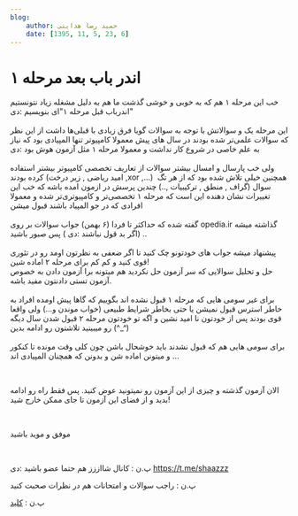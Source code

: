 ```yaml
---
blog:
    author: حمید رضا هدایتی
    date: [1395, 11, 5, 23, 6]
---
```

# اندر باب بعد مرحله ۱

<div class="cnt">
<p>خب این مرحله ۱ هم که به خوبی و خوشی گذشت ما هم به دلیل مشغله زیاد نتونستیم "اندرباب قبل مرحله ۱"ای بنویسیم :دی <br/><br/>این مرحله یک و سوالاتش با توجه به سوالات گویا فرق زیادی با قبلی‌ها داشت از این نظر که سوالات علمی‌تر شده بودند در سال های پیش معمولا کامپیوتر تنها المپیادی بود که نیاز به علم خاصی در شروع کار نداشت و معمولا مرحله ۱ مثل آزمون هوش بود :دی <br/><br/>ولی خب پارسال و امسال بیشتر سوالات از تعاریف تخصصی کامپیوتر بیشتر استفاده کرده بودند (امید ریاضی , زیر درخت ,xor ,...)  همچنین خیلی تلاش شده بود که از هر تگ سوال (گراف , منطق , ترکیبیات ,..) چندین پرسش در ازمون امده باشه که خب این تغییرات نشان دهنده این است که مرحله ۱ تخصصی‌تر و کامپیوتری‌تر شده و معمولا افرادی که در جو المپیاد باشند قبول میشن<br/><br/>گفته شده که حداکثر تا فردا (۶ بهمن)‌ جواب سوالات بر روی opedia.ir گذاشته میشه (اگر بد قول نباشند :دی ) پس صبور باشید .. <br/><br/>پیشنهاد میشه جواب های خودتونو چک کنید تا اگر ضعفی به نظرتون اومد رو در تئوری قوی کنید و کم کم برای مرحله ۲ اماده شین!<br/>حل و تحلیل سوالایی که سر آزمون حل نکردید هم میتونه برا آزمون دادن به خصوص آزمون تستی دادنتون مفید باشه.<br/><br/>برای غیر سومی هایی که مرحله ۱ قبول نشده اند بگوییم که گاها پیش اومده افراد به خاطر استرس قبول نمیشن یا حتی بخاطر شرایط طبیعی (خواب موندن و...) ولی واقعا قوی بودند پس از خودتون نا امید نشین و اگه تو خودتون مرحله ۲ قبول شدن سال دیگه رو میبینید تلاشتون رو ادامه بدین (^_^)<br/><br/>برای سومی هایی هم که قبول نشدند باید خوشحال باشن چون کلی وقت مونده تا کنکور و میتونن اماده شن و بدونن که همچنان المپیادی اند ...<br/></p>

<p><br/></p>

<p>الان آزمون گذشته و چیزی از این آزمون رو نمیتونید عوض کنید. پس فقط راه رو ادامه بدید و از فضای این آزمون تا جای ممکن خارج شید!</p>

<p><br/></p>

<p>موفق و موید باشید<br/></p>
<p><br/></p>
<p>پ.ن : کانال شااززز هم حتما عضو باشید :دی <a href="https://t.me/shaazzz">https://t.me/shaazzz</a><br/></p>
<p>پ.ن : راجب سوالات و امتحانات هم در نظرات صحبت کنید <br/></p>
<p>پ.ن : <a href="http://bayanbox.ir/info/5638553422799952464/%DA%A9%D9%84%DB%8C%D8%AF">کلید</a></p>
</div>
